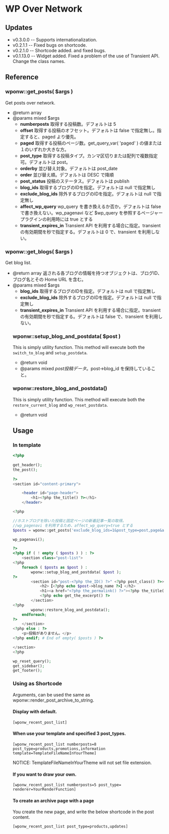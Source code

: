 WP Over Network
===============

Updates
----------

* v0.3.0.0 -- Supports internationalization.
* v0.2.1.1 -- Fixed bugs on shortcode.
* v0.2.1.0 -- Shortcode added. and fixed bugs.
* v0.1.13.0 -- Widget added. Fixed a problem of the use of Transient API. Change the class names.




Reference
----------

### wponw::get\_posts( $args )

Get posts over network.

* @return array<stdClass>
* @params  mixed  $args
    * **numberposts**    取得する投稿数。デフォルトは 5
    * **offset**    取得する投稿のオフセット。デフォルトは false で指定無し。指定すると、paged より優先。
    * **paged**    取得する投稿のページ数。get\_query\_var( 'paged' ) の値または１のいずれか大きな方。
    * **post\_type**    取得する投稿タイプ。カンマ区切りまたは配列で複数指定可。デフォルトは post。
    * **orderby**    並び替え対象。デフォルトは post\_date
    * **order**    並び替え順。デフォルトは DESC で降順
    * **post\_status**    投稿のステータス。デフォルトは publish
    * **blog\_ids**    取得するブログのIDを指定。デフォルトは null で指定無し
    * **exclude\_blog\_ids**    除外するブログのIDを指定。デフォルトは null で指定無し
    * **affect\_wp\_query**    wp_query を書き換えるか否か。デフォルトは false で書き換えない。wp\_pagenavi など $wp\_query を参照するページャープラグインの利用時には true とする
    * **transient\_expires\_in**  Transient API を利用する場合に指定。transient の有効期間を秒で指定する。デフォルトは 0 で、transient を利用しない。


### wponw::get\_blogs( $args )

Get blog list.

* @return array<object>    返される各ブログの情報を持つオブジェクトは、ブログID、ブログ名とその Home URL を含む。
* @params  mixed  $args
    * **blog\_ids**  取得するブログのIDを指定。デフォルトは null で指定無し
    * **exclude\_blog\_ids**  除外するブログのIDを指定。デフォルトは null で指定無し
    * **transient\_expires\_in**  Transient API を利用する場合に指定。transient の有効期間を秒で指定する。デフォルトは false で、transient を利用しない。



### wponw::setup\_blog\_and\_postdata( $post )

This is simply utility function.
This method will execute both the `switch_to_blog` and `setup_postdata`.

* @return  void
* @params  mixed  $post    投稿データ。$post->blog_id を保持していること。



### wponw::restore\_blog\_and\_postdata()

This is simply utility function.
This method will execute both the `restore_current_blog` and `wp_reset_postdata`.

* @return  void









Usage
----------

### In template

```php
<?php 
 
get_header();
the_post();
 
?>
<section id="content-primary">

    <header id="page-header">
        <h1><?php the_title() ?></h1>
    </header>

<?php

//ホストブログを除いた投稿と固定ページの新着記事一覧の取得。
//wp_pagenavi を利用するため、affect_wp_query=true とする
$posts = wponw::get_posts('exclude_blog_ids=1&post_type=post,page&affect_wp_query=true');

wp_pagenavi();

?>
<?php if ( ! empty ( $posts ) ) : ?>
    <section class="post-list">
<?php
    foreach ( $posts as $post ) :
        wponw::setup_blog_and_postdata( $post );
?>
        <section id="post-<?php the_ID() ?>" <?php post_class() ?>>
            <h2>【<?php echo $post->blog_name ?>】</h2>
            <h1><a href="<?php the_permalink() ?>"><?php the_title() ?></a></h1>
            <?php echo get_the_excerpt() ?>
        </section>
<?php
        wponw::restore_blog_and_postdata();
    endforeach;
?>
    </section>
<?php else : ?>
    <p>投稿がありません。</p>
<?php endif; # End of empty( $posts ) ?>

</section>
<?php

wp_reset_query();
get_sidebar();
get_footer();
```


### Using as Shortcode


Arguments, can be used the same as wponw::render\_post\_archive\_to\_string.


#### Display with default.

```
[wponw_recent_post_list]
```


#### When use your template and specified 3 post\_types.

```
[wponw_recent_post_list numberposts=8 post_type=products,promotions,information template=TemplateFileNameInYourTheme]
```

NOTICE: TemplateFileNameInYourTheme will not set file extension.


#### If you want to draw your own.


```
[wponw_recent_post_list numberposts=5 post_type= renderer=YourRenderFunction]
```


#### To create an archive page with a page

You create the new page, and write the below shortcode in the post content.

```
[wponw_recent_post_list post_type=products,updates]
```









